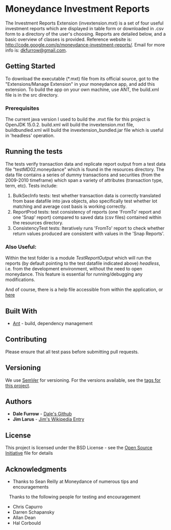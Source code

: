 # Moneydance Investment Reports

The Investment Reports Extension (invextension.mxt) is a set of four useful investment reports which are displayed in table form or downloaded in .csv form to a directory of the user's choosing. Reports are detailed below, and a basic overview of classes is provided. Reference website is: http://code.google.com/p/moneydance-investment-reports/. Email for more info is: dkfurrow@gmail.com.

## Getting Started

To download the executable (*.mxt) file from its official source, got to the "Extensions/Manage Extension" in your moneydance app, and add this extension.  To build the app on your own machine, use ANT, the build.xml file is in the src directory.

### Prerequisites

The current java version I used to build the .mxt file for this project is OpenJDK 15.0.2.  build.xml will build the invextension.mxt file, buildbundled.xml will build the invextension_bundled.jar file which is useful in 'headless' operation.

## Running the tests

The tests verify transaction data and replicate report output from a test data file "testMD02.moneydance" which is found in the resources directory.  The data file contains a series of dummy transactions and securities (from the 2009-2010 timeframe) which span a variety of attributes (transaction type, term, etc).  Tests include:

1. BulkSecInfo tests: test whether transaction data is correctly translated from base datafile into java objects, also specifically test whether lot matching and average cost basis is working correctly.
2. ReportProd tests: test consistency of reports (one 'FromTo' report and one 'Snap' report) compared to saved data (csv files) contained within the resources directory.
3. ConsistencyTest tests: Iteratively runs 'FromTo' report to check whether return values produced are consistent with values in the 'Snap Reports'.

### Also Useful:
Within the test folder is a module *TestReportOutput* which will run the reports (by default pointing to the test datafile indicated above) *headless*, i.e. from the development environment, without the need to open moneydance.  This feature is essential for running/debugging any modifications.

And of course, there is a help file accessible from within the application, or [here](https://github.com/dkfurrow/moneydance-investment-reports/blob/master/invextension/src/com/moneydance/modules/features/invextension/InvestmentReportsHelp.html) 

## Built With

* [Ant](https://ant.apache.org/) - build, dependency management

## Contributing

Please ensure that all test pass before submitting pull requests.

## Versioning

We use [SemVer](http://semver.org/) for versioning. For the versions available, see the [tags for this project](https://github.com/dkfurrow/moneydance-investment-reports/tags). 

## Authors

* **Dale Furrow** - [Dale's Github](https://github.com/dkfurrow/)
* **Jim Larus** - [Jim's Wikipedia Entry](https://en.wikipedia.org/wiki/James_Larus)

## License

This project is licensed under the BSD License - see the [Open Source Initiative](https://opensource.org/licenses/BSD-3-Clause) file for details

## Acknowledgments

* Thanks to Sean Reilly at Moneydance of numerous tips and encouragements

&nbsp;&nbsp;&nbsp;Thanks to the following people for testing and encouragement

* Chris Capurro
* Darren Schapansky
* Allan Dean
* Hal Corbould
